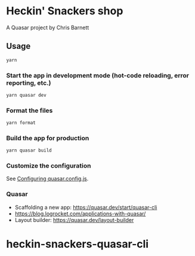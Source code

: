 # Heckin' Snackers shop

A Quasar project by Chris Barnett

## Usage

```bash
yarn
```

### Start the app in development mode (hot-code reloading, error reporting, etc.)

```bash
yarn quasar dev
```

### Format the files

```bash
yarn format

```

### Build the app for production

```bash
yarn quasar build
```

### Customize the configuration

See [Configuring quasar.config.js](https://v2.quasar.dev/quasar-cli-vite/quasar-config-js).

### Quasar

- Scaffolding a new app: https://quasar.dev/start/quasar-cli
- https://blog.logrocket.com/applications-with-quasar/
- Layout builder: https://quasar.dev/layout-builder

###

# heckin-snackers-quasar-cli
